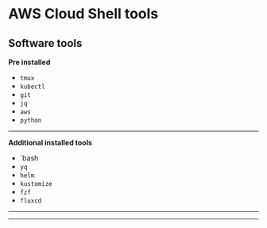 # AWS Cloud Shell tools


## Software tools

**Pre installed**

- `tmux`
- `kubectl`
- `git`
- `jq`
- `aws`
- `python`
---

**Additional installed tools**

- `bash
- `yq`
- `helm`
- `kustomize`
- `fzf`
- `fluxcd`

---

---
